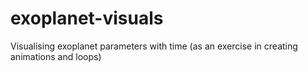 # exoplanet-visuals
Visualising exoplanet parameters with time (as an exercise in creating animations and loops)
